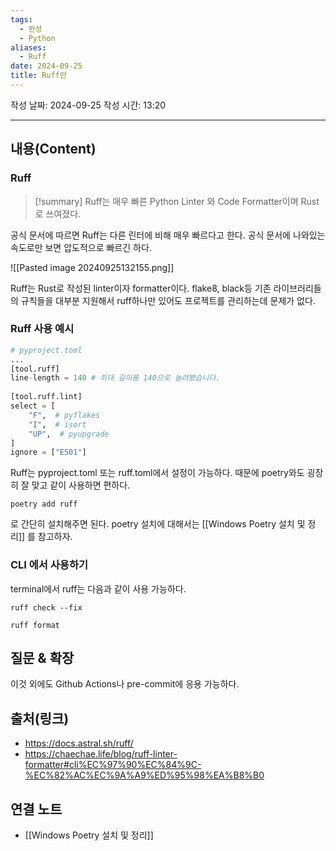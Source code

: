 ```yaml
---
tags:
  - 완성
  - Python
aliases:
  - Ruff
date: 2024-09-25
title: Ruff란
---
```

작성 날짜: 2024-09-25
작성 시간: 13:20


----
## 내용(Content)

### Ruff

>[!summary]
> Ruff는 매우 빠른 Python Linter 와 Code Formatter이며 Rust로 쓰여졌다.

공식 문서에 따르면 Ruff는 다른 린터에 비해 매우 빠르다고 한다. 공식 문서에 나와있는 속도로만 보면 압도적으로 빠르긴 하다.

![[Pasted image 20240925132155.png]]

Ruff는 Rust로 작성된 linter이자 formatter이다. flake8, black등 기존 라이브러리들의 규칙들을 대부분 지원해서 ruff하나만 있어도 프로젝트를 관리하는데 문제가 없다.

### Ruff 사용 예시

```python
# pyproject.toml
...
[tool.ruff]
line-length = 140 # 최대 길이를 140으로 늘려봤습니다.
 
[tool.ruff.lint]
select = [
    "F",  # pyflakes
    "I",  # isort
    "UP",  # pyupgrade
]
ignore = ["E501"]
```

Ruff는 pyproject.toml 또는 ruff.toml에서 설정이 가능하다. 때문에 poetry와도 굉장히 잘 맞고 같이 사용하면 편하다.

```shell
poetry add ruff
```

로 간단히 설치해주면 된다. poetry 설치에 대해서는 [[Windows Poetry 설치 및 정리]] 를 참고하자.
### CLI 에서 사용하기

terminal에서 ruff는 다음과 같이 사용 가능하다.

```shell
ruff check --fix

ruff format
```

## 질문 & 확장

이것 외에도 Github Actions나 pre-commit에 응용 가능하다.

## 출처(링크)

- https://docs.astral.sh/ruff/
- https://chaechae.life/blog/ruff-linter-formatter#cli%EC%97%90%EC%84%9C-%EC%82%AC%EC%9A%A9%ED%95%98%EA%B8%B0

## 연결 노트

- [[Windows Poetry 설치 및 정리]]








